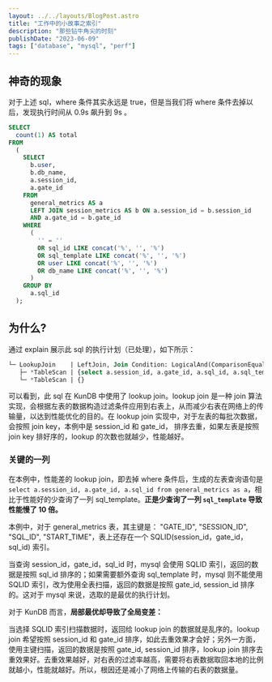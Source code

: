 ```yaml
---
layout: ../../layouts/BlogPost.astro
title: "工作中的小故事之索引"
description: "那些钻牛角尖的时刻"
publishDate: "2023-06-09"
tags: ["database", "mysql", "perf"]
---
```


## 神奇的现象

对于上述 sql，where 条件其实永远是 true，但是当我们将 where 条件去掉以后，发现执行时间从 0.9s 飙升到 9s 。

```sql
SELECT
  count(1) AS total
FROM
  (
    SELECT
      b.user,
      b.db_name,
      a.session_id,
      a.gate_id
    FROM
      general_metrics AS a
      LEFT JOIN session_metrics AS b ON a.session_id = b.session_id
      AND a.gate_id = b.gate_id
    WHERE
      (
        '' = ''
        OR sql_id LIKE concat('%', '', '%')
        OR sql_template LIKE concat('%', '', '%')
        OR user LIKE concat('%', '', '%')
        OR db_name LIKE concat('%', '', '%')
      )
    GROUP BY
      a.sql_id
  );
```


## 为什么?

通过 explain 展示此 sql 的执行计划（已处理），如下所示：

```sql
└─ LookupJoin    | LeftJoin, Join Condition: LogicalAnd(ComparisonEqual(#1, #30), ComparisonEqual(#2, #31))
   ├─ *TableScan | {select a.session_id, a.gate_id, a.sql_id, a.sql_template from general_metrics as a}
   └─ *TableScan | {}
```

可以看到，此 sql 在 KunDB 中使用了 lookup join。lookup join 是一种 join 算法实现，会根据左表的数据构造过滤条件应用到右表上，从而减少右表在网络上的传输量，以达到性能优化的目的。在 lookup join 实现中，对于左表的每批次数据，会按照 join key，本例中是 session_id 和 gate_id， 排序去重，如果左表是按照 join key 排好序的，lookup 的次数也就越少，性能越好。

### 关键的一列

在本例中，性能差的 lookup join，即去掉 where 条件后，生成的左表查询语句是 `select a.session_id, a.gate_id, a.sql_id from general_metrics as a`，相比于性能好的少查询了一列 sql_template。**正是少查询了一列 `sql_template` 导致性能慢了 10 倍。**

本例中，对于 general_metrics 表，其主键是： "GATE_ID", "SESSION_ID", "SQL_ID", "START_TIME"，表上还存在一个 SQLID(session_id，gate_id，sql_id) 索引。

当查询 session_id，gate_id，sql_id 时，mysql 会使用 SQLID 索引，返回的数据是按照 sql_id 排序的；如果需要额外查询 sql_template 时，mysql 则不能使用 SQLID 索引，改为使用全表扫描，返回的数据是按照 gate_id, session_id 排序的。这对于 mysql 来说，选取的是最优的执行计划。

对于 KunDB 而言，**局部最优却导致了全局变差：**

当选择 SQLID 索引扫描数据时，返回给 lookup join 的数据就是乱序的。lookup join 希望按照 session_id  和 gate_id 排序，如此去重效果才会好；另外一方面，使用主键扫描，返回的数据是按照 gate_id, session_id 排序，lookup join 排序去重效果好。去重效果越好，对右表的过滤率越高，需要将右表数据取回本地的比例就越小，性能就越好。所以，根因还是减小了网络上传输的右表的数据量。